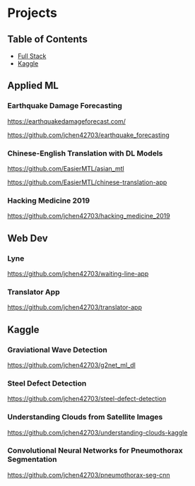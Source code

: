 # Projects

## Table of Contents

-   [Full Stack](#full-stack)
-   [Kaggle](#kaggle)

## Applied ML

### Earthquake Damage Forecasting

https://earthquakedamageforecast.com/

https://github.com/jchen42703/earthquake_forecasting

### Chinese-English Translation with DL Models

https://github.com/EasierMTL/asian_mtl

https://github.com/EasierMTL/chinese-translation-app

### Hacking Medicine 2019

https://github.com/jchen42703/hacking_medicine_2019

## Web Dev

### Lyne

https://github.com/jchen42703/waiting-line-app

### Translator App

https://github.com/jchen42703/translator-app

<!-- ### Math Research QHSS

**Move this to research.**

https://github.com/jchen42703/MathResearchQHSS -->

## Kaggle

### Graviational Wave Detection

https://github.com/jchen42703/g2net_ml_dl

### Steel Defect Detection

https://github.com/jchen42703/steel-defect-detection

### Understanding Clouds from Satellite Images

https://github.com/jchen42703/understanding-clouds-kaggle

### Convolutional Neural Networks for Pneumothorax Segmentation

https://github.com/jchen42703/pneumothorax-seg-cnn
